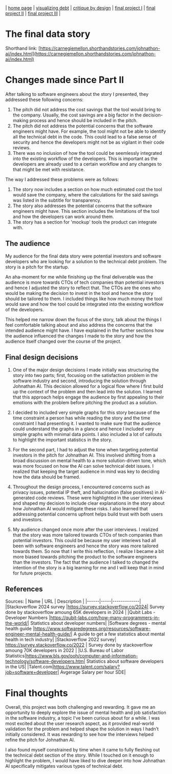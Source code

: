| [home page](https://rugz007.github.io/tswd-portfolio-templates/) | [visualizing debt](visualizing-government-debt) | [critique by design](critique-by-design) | [final project I](final-project-part-one) | [final project II](final-project-part-two) | [final project III](final-project-part-three) |

# The final data story
Shorthand link: [https://carnegiemellon.shorthandstories.com/johnathon-ai/index.html](https://carnegiemellon.shorthandstories.com/johnathon-ai/index.html)

# Changes made since Part II
After talking to software engineers about the story I presented, they addressed these following concerns:
1. The pitch did not address the cost savings that the tool would bring to the company. Usually, the cost savings are a big factor in the decision-making process and hence should be included in the pitch.
2. The pitch did not address the potential concerns that the software engineers might have. For example, the tool might not be able to identify all the technical debt in the code. This could lead to a false sense of security and hence the developers might not be as vigilant in their code reviews.
3. There was no inclusion of how the tool could be seemlessly integrated into the existing workflow of the developers. This is important as the developers are already used to a certain workflow and any changes to that might be met with resistance.

The way I addressed these problems were as follows:
1. The story now includes a section on how much estimated cost the tool would save the company, where the calculations for the said savings was listed in the subtitle for transparency.
2. The story also addresses the potential concerns that the software engineers might have. This section includes the limitations of the tool and how the developers can work around them.
3. The story has a section for 'mockup' tools the product can integrate with.

## The audience


My audience for the final data story were potential investors and software developers who are looking for a solution to the technical debt problem. The story is a pitch for the startup. 

An aha-moment for me while finishing up the final deliverable was the audience is more towards CTOs of tech companies than potential investors and hence I adjusted the story to reflect that. The CTOs are the ones who would be making the decision to invest in the tool and hence the story should be tailored to them. I included things like how much money the tool would save and how the tool could be integrated into the existing workflow of the developers.

This helped me narrow down the focus of the story, talk about the things I feel comfortable talking about and also address the concerns that the intended audience might have. I have explained in the further sections how the audience influenced the changes I made to the story and how the audience itself changed over the course of the project.

## Final design decisions

1. One of the major design decisions I made initially was structuring the story into two parts; first, focusiog on the satisfaction problem in the software industry and second, introducing the solution through Johnathan AI. This decision allowed for a logical flow where I first build up the context of the problem and then lead into the solution. I learned that this approach helps engage the audience by first appealing to their emotions with the problem before pitching the product as a solution.

2. I decided to included very simple graphs for this story because of the time constraint a person has while reading the story and the time constraint I had presenting it. I wanted to make sure that the audience could understand the graphs in a glance and hence I included very simple graphs with minimal data points. I also included a lot of callouts to highlight the important statistics in the story.

3. For the second part, I had to adjust the tone when targeting potential investors in the pitch for Johnathan AI. This involved shifting from a broad discussion on mental health to a more solution-driven tone, which was more focused on how the AI can solve technical debt issues. I realized that keeping the target audience in mind was key to deciding how the data should be framed.

4. Throughout the design process, I encountered concerns such as privacy issues, potential IP theft, and hallucination (false positives) in AI-generated code reviews. These were highlighted in the user interviews and shaped my decision to include clear explanations in the story about how Johnathan AI would mitigate these risks. I also learned that addressing potential concerns upfront helps build trust with both users and investors.

5. My audience changed once more after the user interviews. I realized that the story was more tailored towards CTOs of tech companies than potential investors. This could be because my user interiews
had all been with software engineers and hence the story was more tailored towards them. So now that I write this reflection, I realize I became a bit more biased towards pitching the product to the software engineers than the investors. The fact that the audience I talked to changed the intention of the story is a big learning for me and I will keep that in mind for future projects.


## References

Sources:
| Name | URL | Description |
|------|-----|-------------|
|Stackoverflow 2024 survey |https://survey.stackoverflow.co/2024| Survey done by stackoverflow amoung 65K developers in 2024 |
|Qubit Labs - Developer Numbers |https://qubit-labs.com/how-many-programmers-in-the-world/| Statistics about developer numbers|
|Software degrees - mental health guide |https://www.softwaredegrees.org/resources/software-engineer-mental-health-guide/| A guide to get a few statistics about mental health in tech industry|
|Stackoverflow 2022 survey| https://survey.stackoverflow.co/2022 | Survey done by stackoverflow amoung 70K developers in 2022 |
|U.S. Bureau of Labor Statistics|https://www.bls.gov/ooh/computer-and-information-technology/software-developers.htm| Statistics about software developers in the US|
|Talent.com|https://www.talent.com/salary?job=software+developer| Avgerage Salary per hour SDE|

# Final thoughts
Overall, this project was both challenging and rewarding. It gave me an opportunity to deeply explore the issue of mental health and job satisfaction in the software industry, a topic I’ve been curious about for a while. I was most excited about the user research aspect, as it provided real-world validation for the problem and helped shape the solution in ways I hadn’t initially considered. It was rewarding to see how the interviews helped refine the pitch for Johnathan AI.


I also found myself constrained by time when it came to fully fleshing out the technical debt section of the story. While I touched on it enough to highlight the problem, I would have liked to dive deeper into how Johnathan AI specifically mitigates various types of technical debt.